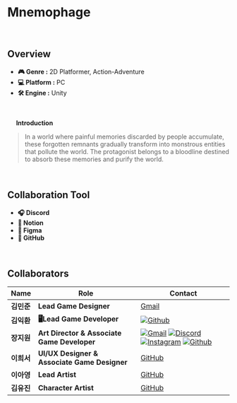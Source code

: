 # Mnemophage
<br>

## Overview
- **🎮 Genre :** 2D Platformer, Action-Adventure
- **💻 Platform :** PC
- **🛠 Engine :** Unity
<br>

&nbsp;&nbsp;&nbsp;&nbsp; **Introduction**
> In a world where painful memories discarded by people accumulate, these forgotten remnants gradually transform into monstrous entities that pollute the world. The protagonist belongs to a bloodline destined to absorb these memories and purify the world.</p>
<br>

## Collaboration Tool
- **🎧 Discord** 
- **📝 Notion** 
- **🎨 Figma**
- **🐙 GitHub** 

<br>

## Collaborators  

| **Name** | **Role** | **Contact** |
|----------|----------|-----------|
| **김민준** | **Lead Game Designer**	| [Gmail](https://github.com/username1) |
| **김익환** | **🖥Lead Game Developer** | [![Github](https://img.shields.io/badge/--333333.svg?&style=for-the-badge&logo=github&logoColor=D9E6F2&logoWidth=40&label=)](https://github.com/Kimighwan) |
| **장지원** | **Art Director & Associate Game Developer** | [![Gmail](https://img.shields.io/badge/gmail-333333.svg?&style=for-the-badge&logo=gmail&logoColor=D9E6F2)](https://mail.google.com/mail/?view=cm&fs=1&to=aspyn.j04@gmail.com) [![Discord](https://img.shields.io/badge/discord-333333.svg?&style=for-the-badge&logo=discord&logoColor=D9E6F2)](https://www.discord.com/users/826455342350073887) [![Instagram](https://img.shields.io/badge/instagram-333333.svg?&style=for-the-badge&logo=instagram&logoColor=D9E6F2)](https://instagram.com/aspyn._.j) [![Github](https://img.shields.io/badge/github-333333.svg?&style=for-the-badge&logo=github&logoColor=D9E6F2)](https://github.com/aspyn04)|
| **이희서** | **UI/UX Designer & Associate Game Designer** | [GitHub](https://github.com/username5) |
| **이아영** | **Lead Artist**  | [GitHub](https://github.com/username4) |
| **김유진** | **Character Artist**  | [GitHub](https://github.com/username3) |


